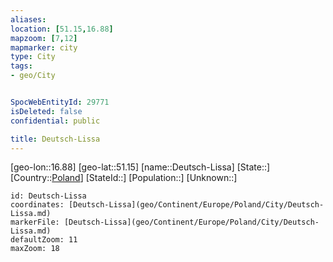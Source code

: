 ```yaml
---
aliases: 
location: [51.15,16.88]
mapzoom: [7,12] 
mapmarker: city 
type: City
tags:
- geo/City


SpocWebEntityId: 29771
isDeleted: false
confidential: public

title: Deutsch-Lissa
---
```

[geo-lon::16.88]
[geo-lat::51.15]
[name::Deutsch-Lissa]
[State::]
[Country::[Poland](geo/Continent/Europe/Poland.md)]
[StateId::]
[Population::]
[Unknown::]


```leaflet
id: Deutsch-Lissa
coordinates: [Deutsch-Lissa](geo/Continent/Europe/Poland/City/Deutsch-Lissa.md)
markerFile: [Deutsch-Lissa](geo/Continent/Europe/Poland/City/Deutsch-Lissa.md)
defaultZoom: 11 
maxZoom: 18
```


